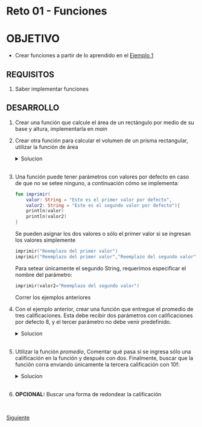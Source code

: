 
	
# Reto 01 - Funciones

# OBJETIVO 

- Crear funciones a partir de lo aprendido en el [Ejemplo 1](../Ejemplo-01)

## REQUISITOS 

1. Saber implementar funciones

## DESARROLLO

1. Crear una función que calcule el área de un rectángulo por medio de su base y altura, implementarla en *main*
2. Crear otra función para calcular el volumen de un prisma rectangular, utilizar la función de área


    <details>
        <summary>Solucion</summary>
        
    - Respuesta a 1)
        ```kotlin
        fun main(){
            val base = 20f
            val altura =4f
            val area = areaRectangulo(base,altura)
            println("el área del rectángulo es $area")
        }

        fun areaRectangulo(base: Float, altura: Float):Float{
            return base*altura
        }
        ```

    - Respuesta a 2)
        ```kotlin
        fun main(){
        ...
        val ancho = 2f

        ...
        val volumen = volumenPrisma(base,altura,ancho)
        println("el volumen del prisma es $volumen")
        }
        ...

        fun volumenPrisma(base: Float, altura:Float, ancho: Float):Float{
            return areaRectangulo(base,altura)*ancho
        }
        ```

    </details>

    </br>

3. Una función puede tener parámetros con valores por defecto en caso de que no se setee ninguno, a continuación cómo se implementa: 

    ```kotlin
    fun imprimir(
        valor: String = "Este es el primer valor por defecto",
        valor2: String = "Este es el segundo valor por defecto"){
        println(valor)
        println(valor2)
    }
    ```

    Se pueden asignar los dos valores o sólo el primer valor si se ingresan los valores simplemente

    ```kotlin
    imprimir("Reemplazo del primer valor")
    imprimir("Reemplazo del primer valor","Reemplazo del segundo valor")
    ```

    Para setear únicamente el segundo String, requerimos especificar el nombre del parámetro:

    ```kotlin
    imprimir(valor2="Reemplazo del segundo valor")
    ```

    Correr los ejemplos anteriores 

4. Con el ejemplo anterior, crear una función que entregue el promedio de tres calificaciones. Esta debe recibir dos parámetros con calificaciones por defecto 8, y el tercer parámetro no debe venir predefinido. 

    <details>
        <summary>Solucion</summary>
        
    ```kotlin
    fun promedio(primera: Float = 8f,
                segunda: Float = 8f,
                tercera: Float): Float{
        return (primera + segunda + tercera)/3f
    }
    ```
    </details>

    </br>

5. Utilizar la función *promedio*, Comentar qué pasa si se ingresa sólo una calificación en la función y después con dos. Finalmente, buscar que la función corra enviando únicamente la tercera calificación con 10f:

    <details>
        <summary>Solucion</summary>
        
    ```kotlin
    val promedio = promedio(tercera = 10f)
    ```

    el resultado debe ser: 

    > El promedio del alumno es 8.666667

    </details>

    </br>

6. **OPCIONAL:** Buscar una forma de redondear la calificación





</br>

[Siguiente](../Ejemplo-02)




